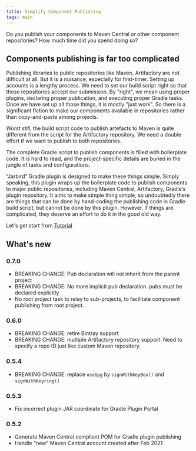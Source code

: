 ```yaml
---
title: Simplify Component Publishing 
tags: main
---
```

Do you publish your components to Maven Central or other component repositories?
How much time did you spend doing so?

## Components publishing is far too complicated

Publishing libraries to public repositories like Maven, Artifactory are not difficult at all. But it is a nuisance, especially for first-timer. Setting up accounts is a lengthy process. We need to set our build script right so that those repositories accept our submission. By "right", we mean using proper plugins, declaring proper publication, and executing proper Gradle tasks. Once we have set up all those things, it is mostly "just work". So there is a significant fiction to make our components available in repositories rather than copy-and-paste among projects.

_Worst still_, the build script code to publish artefacts to Maven is quite different from the script for the Artifactory repository. We need a double effort if we want to publish to both repositories.

The complete Gradle script to publish components is filled with boilerplate code. It is hard to read, and the project-specific details are buried in the jungle of tasks and configurations.

“Jarbird” Gradle plugin is designed to make these things simple. Simply speaking, this plugin wraps up the boilerplate code to publish components to major public repositories, including Maven Central, Artifactory, Gradle’s plugin repository. It aims to make simple thing simple, so undoubtedly there are things that can be done by hand-coding the publishing code in Gradle build script, but cannot be done by this plugin. However, if things are complicated, they deserve an effort to do it in the good old way.

Let's get start from [Tutorial](tutorials/index)

## What's new

### 0.7.0

- BREAKING CHANGE: Pub declaration will not inherit from the parent project
- BREAKING CHANGE: No more implicit pub declaration. pubs must be declared 
  explicitly
- No root project task to relay to sub-projects, to facilitate component
  publishing from root project.

### 0.6.0

- BREAKING CHANGE: retire Bintray support
- BREAKING CHANGE: multiple Artifactory repository support. Need to specify a repo
  ID just like custom Maven repository.

### 0.5.4

- BREAKING CHANGE: replace `useGpg` by `signWithKeyBox()`
  and `signWithKeyring()`

### 0.5.3

- Fix incorrect plugin JAR coordinate for Gradle Plugin Portal

### 0.5.2

- Generate Maven Central compliant POM for Gradle plugin publishing
- Handle "new" Maven Central account created after Feb 2021

